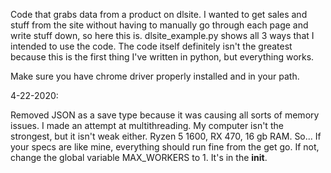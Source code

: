 Code that grabs data from a product on dlsite. I wanted to get sales and stuff from the site without having to manually go through each page and write stuff down, so here this is. dlsite_example.py shows all 3 ways that I intended to use the code. The code itself definitely isn't the greatest because this is the first thing I've written in python, but everything works.

Make sure you have chrome driver properly installed and in your path.

4-22-2020:

Removed JSON as a save type because it was causing all sorts of memory issues. I made an attempt at multithreading. My computer isn't the strongest, but it isn't weak either. Ryzen 5 1600, RX 470, 16 gb RAM. So... If your specs are like mine, everything should run fine from the get go. If not, change the global variable MAX_WORKERS to 1. It's in the __init__.
